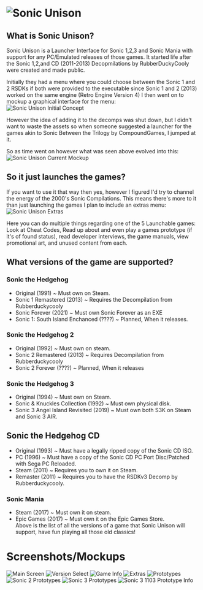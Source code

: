 # ![Sonic Unison](https://media.discordapp.net/attachments/872338564241850398/872361441582268456/Sonic_Unison_Logo_Sprites_Upgraded.png)
## What is Sonic Unison?
Sonic Unison is a Launcher Interface for Sonic 1,2,3 and Sonic Mania with support for any PC/Emulated releases of those games. It started life after the  Sonic 1,2,and CD (2011-2013) Decopmilations by RubberDuckyCooly were created and made public. 

Initially they had a menu where you could choose between the Sonic 1 and 2 RSDKs if both were provided to the executable since Sonic 1 and 2 (2013) worked on the same engine (Retro Engine Version 4) I then went on to mockup a graphical interface for the menu:
<br>![Sonic Unison Initial Concept](https://cdn.discordapp.com/attachments/368250005292711957/803084738016313364/Game_Select_Menu.png)</br>

However the idea of adding it to the decomps was shut down, but I didn't want to waste the assets so when someone suggested a launcher for the games akin to Sonic Between the Trilogy by CompoundGames, I jumped at it.

So as time went on however what was seen above evolved into this:
<br>![Sonic Unison Current Mockup](https://cdn.discordapp.com/attachments/872338564241850398/872369792856772668/Game_Select.png)</br>

## So it just launches the games?
If you want to use it that way then yes, however I figured I'd try to channel the energy of the 2000's Sonic Compilations. This means there's more to it than just launching the games I plan to include an extras menu:
<br>![Sonic Unison Extras](https://cdn.discordapp.com/attachments/872338564241850398/872578561922449438/Extras.png)</br>

Here you can do multiple things regarding one of the 5 Launchable games: Look at Cheat Codes, Read up about and even play a games prototype (if it's of found status), read developer interviews, the game manuals, view promotional art, and unused content from each.

## What versions of the game are supported?

### Sonic the Hedgehog
- Original (1991) ~ Must own on Steam.
- Sonic 1 Remastered (2013) ~ Requires the Decompilation from Rubberduckycooly
- Sonic Forever (2021) ~ Must own Sonic Forever as an EXE
- Sonic 1: South Island Enchanced (????) ~ Planned, When it releases.

### Sonic the Hedgehog 2
- Original (1992) ~ Must own on steam.
- Sonic 2 Remastered (2013) ~ Requires Decompilation from Rubberduckycooly
- Sonic 2 Forever (????) ~ Planned, When it releases

### Sonic the Hedgehog 3
- Original (1994) ~ Must own on Steam.<br>
- Sonic & Knuckles Collection (1992) ~ Must own physical disk.<br>
- Sonic 3 Angel Island Revisited (2019) ~ Must own both S3K on Steam and Sonic 3 AIR.<br>

## Sonic the Hedgehog CD
- Original (1993) ~ Must have a legally ripped copy of the Sonic CD ISO.<br>
- PC (1996) ~ Must have a copy of the Sonic CD PC Port Disc/Patched with Sega PC Reloaded.<br>
- Steam (2011) ~ Requires you to own it on Steam.<br>
- Remaster (2011) ~ Requires you to have the RSDKv3 Decomp by Rubberduckycooly.<br>

### Sonic Mania
- Steam (2017) ~ Must own it on steam.<br>
- Epic Games (2017) ~ Must own it on the Epic Games Store.<br>
Above is the list of all the versions of a game that Sonic Unison will support, have fun playing all those old classics!

# Screenshots/Mockups
![Main Screen](https://cdn.discordapp.com/attachments/872338564241850398/872369792856772668/Game_Select.png)
![Version Select](https://cdn.discordapp.com/attachments/872338564241850398/872369880740024320/Version_Select.png)
![Game Info](https://cdn.discordapp.com/attachments/872338564241850398/872369487909883975/Info.png)
![Extras](https://cdn.discordapp.com/attachments/872338564241850398/872578561922449438/Extras.png)
![Prototypes](https://cdn.discordapp.com/attachments/872338564241850398/872369801283112980/Proto_Games_selection_screens.png)
![Sonic 2 Prototypes](https://cdn.discordapp.com/attachments/872338564241850398/872369813798940672/Sonic_2_Prototypes.png)
![Sonic 3 Prototypes](https://cdn.discordapp.com/attachments/872338564241850398/872369824989323304/Sonic_3_Prototypes.png)
![Sonic 3 1103 Prototype Info](https://cdn.discordapp.com/attachments/872338564241850398/872367228962631710/Sonic_3_1103_Info_Screens.png)
